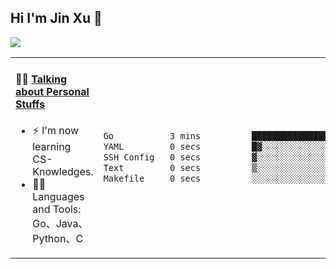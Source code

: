 
## Hi I'm Jin Xu 👋
![](https://komarev.com/ghpvc/?username=jiayouxujin&color=brightgreen&label=PROFILE+VIEWS)



<table align="center">
<tr>
<td valign="top" width="60%">

#### 🏋️‍♀️ <a href="https://github.com/jiayouxujin" target="_blank">Talking about Personal Stuffs</a>
<!-- recent_releases starts -->

- ⚡  I'm now learning CS-Knowledges.  
- 🏊‍♂️ Languages and Tools: Go、Java、Python、C
<!-- recent_releases ends -->
</td>
<td>
 
<!--START_SECTION:waka-->

```txt
Go           3 mins          ██████████████████████▒░░   89.02 %
YAML         0 secs          █▓░░░░░░░░░░░░░░░░░░░░░░░   06.91 %
SSH Config   0 secs          ▓░░░░░░░░░░░░░░░░░░░░░░░░   03.19 %
Text         0 secs          ▒░░░░░░░░░░░░░░░░░░░░░░░░   00.78 %
Makefile     0 secs          ░░░░░░░░░░░░░░░░░░░░░░░░░   00.10 %
```

<!--END_SECTION:waka-->
 
</td>
</tr>
</table>





